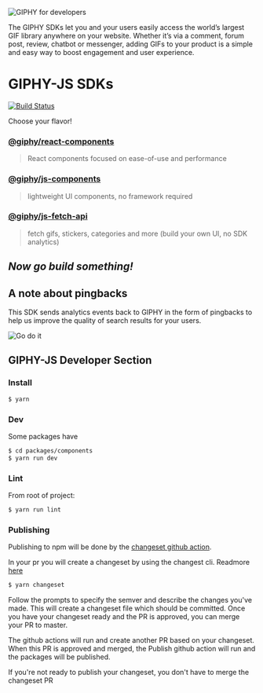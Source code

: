 ![GIPHY for developers](https://giphy.com/static/img/sdk/header.gif)

The GIPHY SDKs let you and your users easily access the world’s largest GIF library anywhere on your website. Whether it’s via a comment, forum post, review, chatbot or messenger, adding GIFs to your product is a simple and easy way to boost engagement and user experience.

# GIPHY-JS SDKs

[![Build Status](https://travis-ci.com/Giphy/giphy-js.svg?token=jJjbVBEbrqabxuHRjdmS&branch=master)](https://travis-ci.com/Giphy/giphy-js)

Choose your flavor!

### [@giphy/react-components](packages/react-components/README.md)

> React components focused on ease-of-use and performance

### [@giphy/js-components](packages/components/README.md)

> lightweight UI components, no framework required

### [@giphy/js-fetch-api](packages/fetch-api/README.md)

> fetch gifs, stickers, categories and more (build your own UI, no SDK analytics)

## _Now go build something!_

## A note about pingbacks

This SDK sends analytics events back to GIPHY in the form of pingbacks to help us improve the quality of search results for your users.

![Go do it](https://giphy.com/static/img/sdk/cat.gif)

## GIPHY-JS Developer Section

### Install

```sh
$ yarn
```

### Dev

Some packages have

```sh
$ cd packages/components
$ yarn run dev
```

### Lint

From root of project:

```sh
$ yarn run lint
```

### Publishing

Publishing to npm will be done by the [changeset github action](https://github.com/changesets/action).

In your pr you will create a changeset by using the changest cli. Readmore [here](https://github.com/changesets/changesets)

```sh
$ yarn changeset
```

Follow the prompts to specify the semver and describe the changes you've made. This will create a changeset file which should be committed. Once you have your changeset ready and the PR is approved, you can merge your PR to master.

The github actions will run and create another PR based on your changeset. When this PR is approved and merged, the Publish github action will run and the packages will be published.

If you're not ready to publish your changeset, you don't have to merge the changeset PR
